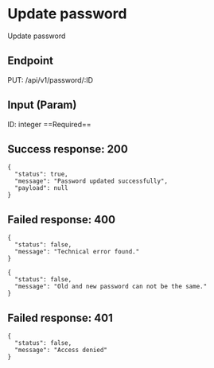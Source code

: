 # Update password

Update password

## Endpoint
PUT: /api/v1/password/:ID

## Input (Param)
ID: integer ==Required==

## Success response: 200
```
{
  "status": true,
  "message": "Password updated successfully",
  "payload": null
}
```

## Failed response: 400
```
{
  "status": false,
  "message": "Technical error found."
}
```

```
{
  "status": false,
  "message": "Old and new password can not be the same."
}
```

## Failed response: 401
```
{
  "status": false,
  "message": "Access denied"
}
```
